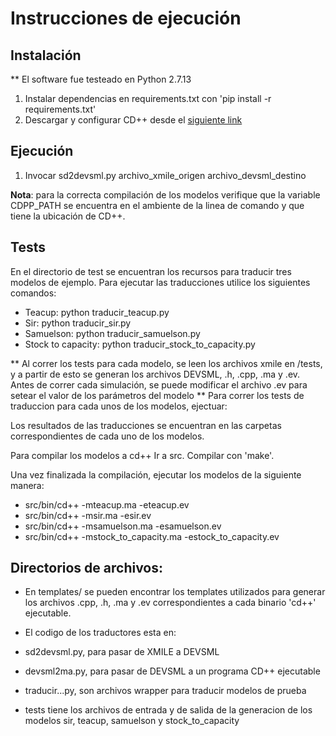 # Instrucciones de ejecución

## Instalación

** El software fue testeado en Python 2.7.13

1. Instalar dependencias en requirements.txt con 'pip install -r requirements.txt'
1. Descargar y configurar CD++ desde el [siguiente link](https://www.dc.uba.ar/materias/sievdi/2017/cuat2/simulador-standalone-avanzado-2017)


## Ejecución

1. Invocar sd2devsml.py archivo_xmile_origen archivo_devsml_destino 


**Nota**: para la correcta compilación de los modelos verifique que la variable
CDPP_PATH se encuentra en el ambiente de la linea de comando y que tiene la ubicación de CD++.


## Tests

En el directorio de test se encuentran los recursos para traducir tres modelos de ejemplo.
Para ejecutar las traducciones utilice los siguientes comandos:

* Teacup: python traducir_teacup.py
* Sir: python traducir_sir.py
* Samuelson: python traducir_samuelson.py
* Stock to capacity: python traducir_stock_to_capacity.py

** Al correr los tests para cada modelo, se leen los archivos xmile en /tests, y a partir de esto se generan los archivos DEVSML, .h, .cpp, .ma y .ev. Antes de correr cada simulación, se puede modificar el archivo .ev para setear el valor de los parámetros del modelo
** Para correr los tests de traduccion para cada unos de los modelos, ejectuar:

Los resultados de las traducciones se encuentran en las carpetas correspondientes de cada uno de los modelos.

Para compilar los modelos a cd++  Ir a src. Compilar con 'make'.

Una vez finalizada la compilación, ejecutar los modelos de la siguiente manera:

* src/bin/cd++ -mteacup.ma -eteacup.ev
* src/bin/cd++ -msir.ma -esir.ev
* src/bin/cd++ -msamuelson.ma -esamuelson.ev
* src/bin/cd++ -mstock_to_capacity.ma -estock_to_capacity.ev


## Directorios de archivos:

* En templates/ se pueden encontrar los templates utilizados para generar los archivos .cpp, .h, .ma y .ev correspondientes a cada binario 'cd++' ejecutable.

* El codigo de los traductores esta en:
* sd2devsml.py, para pasar de XMILE a DEVSML
* devsml2ma.py, para pasar de DEVSML a un programa CD++ ejecutable 
* traducir...py, son archivos wrapper para traducir modelos de prueba
* tests tiene los archivos de entrada y de salida de la generacion de los modelos sir, teacup, samuelson y stock_to_capacity

